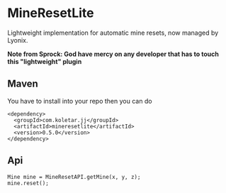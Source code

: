 MineResetLite
=============

Lightweight implementation for automatic mine resets, now managed by Lyonix.

**Note from Sprock: God have mercy on any developer that has to touch this "lightweight" plugin**

## Maven
You have to install into your repo then you can do
``` 
<dependency>
  <groupId>com.koletar.jj</groupId>
  <artifactId>mineresetlite</artifactId>
  <version>0.5.0</version>
</dependency>
```

## Api
``` 
Mine mine = MineResetAPI.getMine(x, y, z);
mine.reset();
```